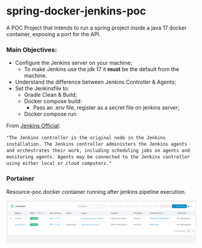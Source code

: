 # spring-docker-jenkins-poc

A POC Project that intends to run a spring project inside a java 17 docker container, exposing a port for the API.

### **Main Objectives:**
* Configure the Jenkins server on your machine;
  * To make Jenkins use the jdk 17 it **must** be the default from the machine.
* Understand the difference between Jenkins Controller & Agents;
* Set the Jenkinsfile to:
  * Gradle Clean & Build;
  * Docker compose build:
    * Pass an .env file, register as a secret file on jenkins server;
  * Docker compose run


From [Jenkins Official](https://www.jenkins.io/doc/book/using/using-agents/):

`"The Jenkins controller is the original node in the Jenkins installation. The Jenkins controller administers the Jenkins agents and orchestrates their work, including scheduling jobs on agents and monitoring agents. Agents may be connected to the Jenkins controller using either local or cloud computers."`

### Portainer

Resource-poc docker container running after jenkins pipeline execution.

![alt text](src/main/resources/images/portainer.png)

